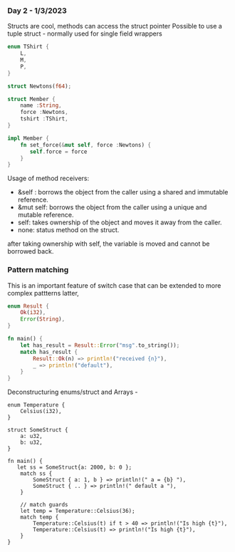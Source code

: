 ### Day 2 - 1/3/2023

Structs are cool, methods can access the struct pointer
Possible to use a tuple struct - normally used for single field wrappers

```rust
enum TShirt {
    L,
    M,
    P,
}

struct Newtons(f64);

struct Member {
    name :String,
    force :Newtons,
    tshirt :TShirt,
}

impl Member {
    fn set_force(&mut self, force :Newtons) {
       self.force = force 
    }
}
```

Usage of method receivers:

* &self : borrows the object from the caller using a shared and immutable reference.
* &mut self: borrows the object from the caller using a unique and mutable reference.
* self: takes ownership of the object and moves it away from the caller.
* none: status method on the struct.

after taking ownership with self, the variable is moved and cannot be borrowed back.

### Pattern matching

This is an important feature of switch case that can be extended to more complex pattterns
latter, 

```rust
enum Result {
    Ok(i32),
    Error(String),
}

fn main() {
    let has_result = Result::Error("msg".to_string());
    match has_result {
        Result::Ok(n) => println!("received {n}"),
        _ => println!("default"),
    }
}
```

Deconstructuring enums/struct and Arrays - 

```rust,editable
enum Temperature {
    Celsius(i32),
}

struct SomeStruct {
    a: u32,
    b: u32,
}

fn main() {
   let ss = SomeStruct{a: 2000, b: 0 };
    match ss {
        SomeStruct { a: 1, b } => println!(" a = {b} "),
        SomeStruct { .. } => println!(" default a "),
    }

    // match guards
    let temp = Temperature::Celsius(36);
    match temp {
        Temperature::Celsius(t) if t > 40 => println!("Is high {t}"),
        Temperature::Celsius(t) => println!("Is high {t}"),
    }
}
```
